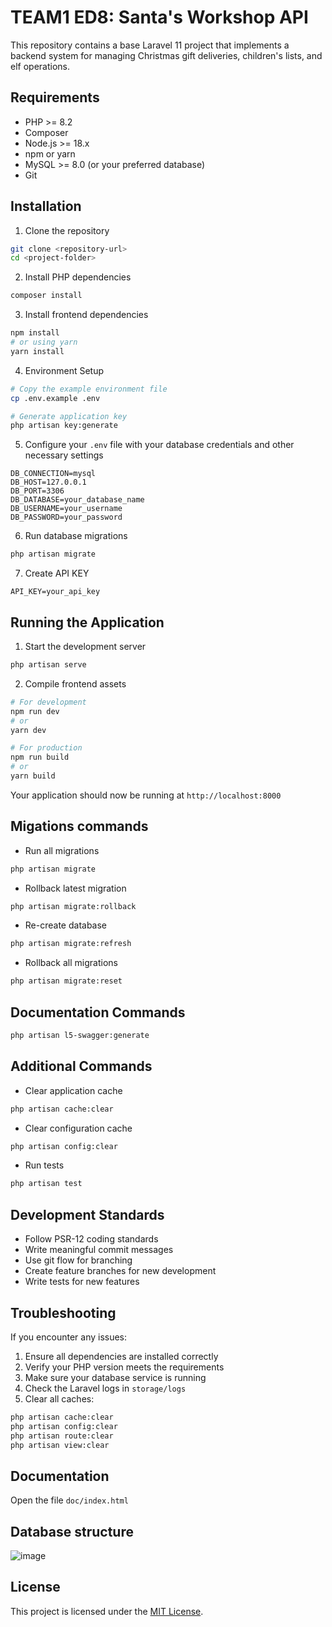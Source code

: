 # TEAM1 ED8: Santa's Workshop API

This repository contains a base Laravel 11 project that implements a backend system for managing Christmas gift deliveries, children's lists, and elf operations.

## Requirements

-   PHP >= 8.2
-   Composer
-   Node.js >= 18.x
-   npm or yarn
-   MySQL >= 8.0 (or your preferred database)
-   Git

## Installation

1. Clone the repository

```bash
git clone <repository-url>
cd <project-folder>
```

2. Install PHP dependencies

```bash
composer install
```

3. Install frontend dependencies

```bash
npm install
# or using yarn
yarn install
```

4. Environment Setup

```bash
# Copy the example environment file
cp .env.example .env

# Generate application key
php artisan key:generate
```

5. Configure your `.env` file with your database credentials and other necessary settings

```env
DB_CONNECTION=mysql
DB_HOST=127.0.0.1
DB_PORT=3306
DB_DATABASE=your_database_name
DB_USERNAME=your_username
DB_PASSWORD=your_password
```

6. Run database migrations

```bash
php artisan migrate
```

7. Create API KEY

```env
API_KEY=your_api_key
```

## Running the Application

1. Start the development server

```bash
php artisan serve
```

2. Compile frontend assets

```bash
# For development
npm run dev
# or
yarn dev

# For production
npm run build
# or
yarn build
```

Your application should now be running at `http://localhost:8000`

## Migations commands

-   Run all migrations

```bash
php artisan migrate
```

-   Rollback latest migration

```bash
php artisan migrate:rollback
```

-   Re-create database

```bash
php artisan migrate:refresh
```

-   Rollback all migrations

```bash
php artisan migrate:reset
```

## Documentation Commands

```bash
php artisan l5-swagger:generate
```

## Additional Commands

-   Clear application cache

```bash
php artisan cache:clear
```

-   Clear configuration cache

```bash
php artisan config:clear
```

-   Run tests

```bash
php artisan test
```

## Development Standards

-   Follow PSR-12 coding standards
-   Write meaningful commit messages
-   Use git flow for branching
-   Create feature branches for new development
-   Write tests for new features

## Troubleshooting

If you encounter any issues:

1. Ensure all dependencies are installed correctly
2. Verify your PHP version meets the requirements
3. Make sure your database service is running
4. Check the Laravel logs in `storage/logs`
5. Clear all caches:

```bash
php artisan cache:clear
php artisan config:clear
php artisan route:clear
php artisan view:clear
```

## Documentation

Open the file `doc/index.html`

## Database structure
![image](https://github.com/user-attachments/assets/529a5d5c-b418-4f73-9f58-f0028fff0f7c)

## License

This project is licensed under the [MIT License](LICENSE).
